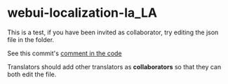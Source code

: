 # webui-localization-la_LA
This is a test, if you have been invited as collaborator, try editing the json file in the folder.

See this commit's [comment in the code](https://github.com/AUTOMATIC1111/stable-diffusion-webui/commit/9cd1a66648b4c19136687100f9705d442f31e7f9)

Translators should add other translators as **collaborators** so that they can both edit the file.
